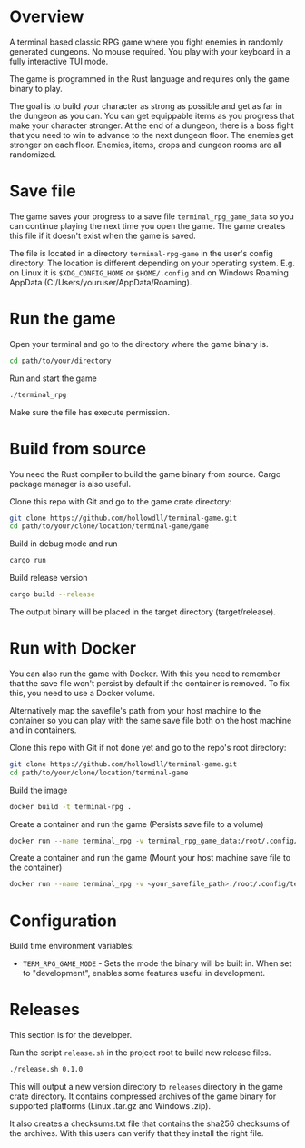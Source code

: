# Overview

A terminal based classic RPG game where you fight enemies in randomly generated dungeons. No mouse required. You play with your keyboard in a fully interactive TUI mode.

The game is programmed in the Rust language and requires only the game binary to play.

The goal is to build your character as strong as possible and get as far in the dungeon as you can. You can get equippable items as you progress that make your character stronger. At the end of a dungeon, there is a boss fight that you need to win to advance to the next dungeon floor. The enemies get stronger on each floor. Enemies, items, drops and dungeon rooms are all randomized.

# Save file

The game saves your progress to a save file `terminal_rpg_game_data` so you can continue playing the next time you open the game. The game creates this file if it doesn't exist when the game is saved.

The file is located in a directory `terminal-rpg-game` in the user's config directory. The location is different depending on your operating system. E.g. on Linux it is `$XDG_CONFIG_HOME` or `$HOME/.config` and on Windows Roaming AppData (C:/Users/youruser/AppData/Roaming).

# Run the game

Open your terminal and go to the directory where the game binary is.
```sh
cd path/to/your/directory
```

Run and start the game
```sh
./terminal_rpg
```
Make sure the file has execute permission.

# Build from source

You need the Rust compiler to build the game binary from source. Cargo package manager is also useful.

Clone this repo with Git and go to the game crate directory:
```sh
git clone https://github.com/hollowdll/terminal-game.git
cd path/to/your/clone/location/terminal-game/game
```

Build in debug mode and run
```sh
cargo run
```

Build release version
```sh
cargo build --release
```
The output binary will be placed in the target directory (target/release).

# Run with Docker

You can also run the game with Docker. With this you need to remember that the save file won't persist by default if the container is removed. To fix this, you need to use a Docker volume.

Alternatively map the savefile's path from your host machine to the container so you can play with the same save file both on the host machine and in containers.

Clone this repo with Git if not done yet and go to the repo's root directory:
```sh
git clone https://github.com/hollowdll/terminal-game.git
cd path/to/your/clone/location/terminal-game
```

Build the image
```sh
docker build -t terminal-rpg .
```

Create a container and run the game (Persists save file to a volume)
```sh
docker run --name terminal_rpg -v terminal_rpg_game_data:/root/.config/terminal-rpg-game --rm -it terminal-rpg
```

Create a container and run the game (Mount your host machine save file to the container)
```sh
docker run --name terminal_rpg -v <your_savefile_path>:/root/.config/terminal-rpg-game/terminal_rpg_game_data --rm -it terminal-rpg
```

# Configuration

Build time environment variables:

- `TERM_RPG_GAME_MODE` - Sets the mode the binary will be built in. When set to "development", enables some features useful in development.

# Releases

This section is for the developer.

Run the script `release.sh` in the project root to build new release files.
```sh
./release.sh 0.1.0
```
This will output a new version directory to `releases` directory in the game crate directory. It contains compressed archives of the game binary for supported platforms (Linux .tar.gz and Windows .zip).

It also creates a checksums.txt file that contains the sha256 checksums of the archives. With this users can verify that they install the right file.

